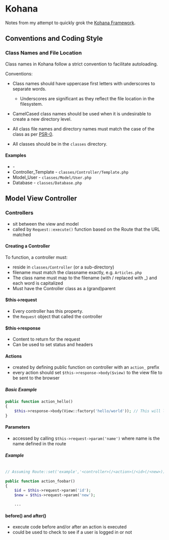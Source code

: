 # Kohana

Notes from my attempt to quickly grok the [Kohana Framework](http://kohanaframework.org/).

## Conventions and Coding Style

### Class Names and File Location

Class names in Kohana follow a strict convention to facilitate autoloading.

Conventions:
- Class names should have uppercase first letters with underscores to separate words.
    - Underscores are significant as they reflect the file location in the filesystem.

- CamelCased class names should be used when it is undesirable to create a new directory level.
- All class file names and directory names must match the case of the class as per [PSR-0](https://github.com/php-fig/fig-standards/blob/master/accepted/PSR-0.md).
- All classes should be in the ``classes`` directory.


#### Examples

- <class name> - <file path>
- Controller_Template - ``classes/Controller/Template.php``
- Model_User - ``classes/Model/User.php``
- Database - ``classes/Database.php``


## Model View Controller

### Controllers

- sit between the view and model
- called by ``Request::execute()`` function based on the Route that the URL matched


#### Creating a Controller

To function, a controller must:

- reside in ``classes/Controller`` (or a sub-directory)
- filename must match the classname exactly, e.g. ``Articles.php``
- The class name must map to the filename (with / replaced with _) and each word is capitalized
- Must have the Controller class as a (grand)parent


#### $this->request

- Every controller has this property.
- the ``Request`` object that called the controller


#### $this->response

- Content to return for the request
- Can be used to set status and headers


#### Actions

- created by defining public function on controller with an ``action_`` prefix
- every action should set ``$this->response->body($view)`` to the view file to be sent to the browser

##### Basic Example

```php
public function action_hello()
{
    $this->response->body(View::factory('hello/world')); // This will load views/hello/world.php
}
```


#### Parameters

- accessed by calling ``$this->request->param('name')`` where name is the name defined in the route

##### Example

```php

// Assuming Route::set('example','<controller>(/<action>(/<id>(/<new>)))');
 
public function action_foobar()
{
    $id = $this->request->param('id');
    $new = $this->request->param('new');

    ...
```


#### before() and after()

- execute code before and/or after an action is executed
- could be used to check to see if a user is logged in or not
